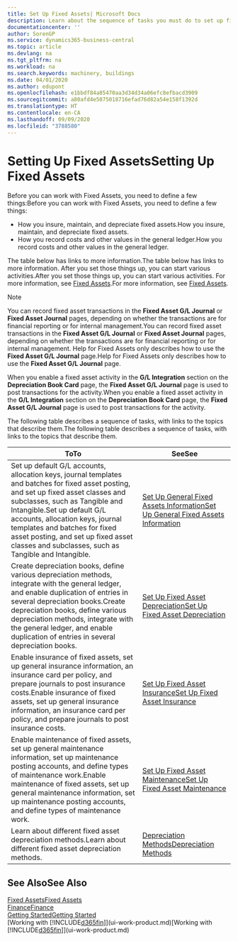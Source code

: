 ```yaml
---
title: Set Up Fixed Assets| Microsoft Docs
description: Learn about the sequence of tasks you must do to set up fixed assets, such as machinery or buildings.
documentationcenter: ''
author: SorenGP
ms.service: dynamics365-business-central
ms.topic: article
ms.devlang: na
ms.tgt_pltfrm: na
ms.workload: na
ms.search.keywords: machinery, buildings
ms.date: 04/01/2020
ms.author: edupont
ms.openlocfilehash: e1bbdf84a85470aa3d34d34a06efc8efbacd3909
ms.sourcegitcommit: a80afd4e5075018716efad76d82a54e158f1392d
ms.translationtype: HT
ms.contentlocale: en-CA
ms.lasthandoff: 09/09/2020
ms.locfileid: "3788580"
---
```

# <a name="setting-up-fixed-assets"></a><span data-ttu-id="3921d-103">Setting Up Fixed Assets</span><span class="sxs-lookup"><span data-stu-id="3921d-103">Setting Up Fixed Assets</span></span>
<span data-ttu-id="3921d-104">Before you can work with Fixed Assets, you need to define a few things:</span><span class="sxs-lookup"><span data-stu-id="3921d-104">Before you can work with Fixed Assets, you need to define a few things:</span></span>  

* <span data-ttu-id="3921d-105">How you insure, maintain, and depreciate fixed assets.</span><span class="sxs-lookup"><span data-stu-id="3921d-105">How you insure, maintain, and depreciate fixed assets.</span></span>  
* <span data-ttu-id="3921d-106">How you record costs and other values in the general ledger.</span><span class="sxs-lookup"><span data-stu-id="3921d-106">How you record costs and other values in the general ledger.</span></span>  

<span data-ttu-id="3921d-107">The table below has links to more information.</span><span class="sxs-lookup"><span data-stu-id="3921d-107">The table below has links to more information.</span></span> <span data-ttu-id="3921d-108">After you set those things up, you can start various activities.</span><span class="sxs-lookup"><span data-stu-id="3921d-108">After you set those things up, you can start various activities.</span></span> <span data-ttu-id="3921d-109">For more information, see [Fixed Assets](fa-manage.md).</span><span class="sxs-lookup"><span data-stu-id="3921d-109">For more information, see [Fixed Assets](fa-manage.md).</span></span>  

> [!NOTE]  
>   <span data-ttu-id="3921d-110">You can record fixed asset transactions in the **Fixed Asset G/L Journal** or **Fixed Asset Journal** pages, depending on whether the transactions are for financial reporting or for internal management.</span><span class="sxs-lookup"><span data-stu-id="3921d-110">You can record fixed asset transactions in the **Fixed Asset G/L Journal** or **Fixed Asset Journal** pages, depending on whether the transactions are for financial reporting or for internal management.</span></span> <span data-ttu-id="3921d-111">Help for Fixed Assets only describes how to use the **Fixed Asset G/L Journal** page.</span><span class="sxs-lookup"><span data-stu-id="3921d-111">Help for Fixed Assets only describes how to use the **Fixed Asset G/L Journal** page.</span></span>  

<span data-ttu-id="3921d-112">When you enable a fixed asset activity in the **G/L Integration** section on the **Depreciation Book Card** page, the **Fixed Asset G/L Journal** page is used to post transactions for the activity.</span><span class="sxs-lookup"><span data-stu-id="3921d-112">When you enable a fixed asset activity in the **G/L Integration** section on the **Depreciation Book Card** page, the **Fixed Asset G/L Journal** page is used to post transactions for the activity.</span></span>

<span data-ttu-id="3921d-113">The following table describes a sequence of tasks, with links to the topics that describe them.</span><span class="sxs-lookup"><span data-stu-id="3921d-113">The following table describes a sequence of tasks, with links to the topics that describe them.</span></span>  

| <span data-ttu-id="3921d-114">To</span><span class="sxs-lookup"><span data-stu-id="3921d-114">To</span></span> | <span data-ttu-id="3921d-115">See</span><span class="sxs-lookup"><span data-stu-id="3921d-115">See</span></span> |
| --- | --- |
| <span data-ttu-id="3921d-116">Set up default G/L accounts, allocation keys, journal templates and batches for fixed asset posting, and set up fixed asset classes and subclasses, such as Tangible and Intangible.</span><span class="sxs-lookup"><span data-stu-id="3921d-116">Set up default G/L accounts, allocation keys, journal templates and batches for fixed asset posting, and set up fixed asset classes and subclasses, such as Tangible and Intangible.</span></span> |[<span data-ttu-id="3921d-117">Set Up General Fixed Assets Information</span><span class="sxs-lookup"><span data-stu-id="3921d-117">Set Up General Fixed Assets Information</span></span>](fa-how-setup-general.md) |
| <span data-ttu-id="3921d-118">Create depreciation books, define various depreciation methods, integrate with the general ledger, and enable duplication of entries in several depreciation books.</span><span class="sxs-lookup"><span data-stu-id="3921d-118">Create depreciation books, define various depreciation methods, integrate with the general ledger, and enable duplication of entries in several depreciation books.</span></span> |[<span data-ttu-id="3921d-119">Set Up Fixed Asset Depreciation</span><span class="sxs-lookup"><span data-stu-id="3921d-119">Set Up Fixed Asset Depreciation</span></span>](fa-how-setup-depreciation.md) |
| <span data-ttu-id="3921d-120">Enable insurance of fixed assets, set up general insurance information, an insurance card per policy, and prepare journals to post insurance costs.</span><span class="sxs-lookup"><span data-stu-id="3921d-120">Enable insurance of fixed assets, set up general insurance information, an insurance card per policy, and prepare journals to post insurance costs.</span></span> |[<span data-ttu-id="3921d-121">Set Up Fixed Asset Insurance</span><span class="sxs-lookup"><span data-stu-id="3921d-121">Set Up Fixed Asset Insurance</span></span>](fa-how-setup-insurance.md) |
| <span data-ttu-id="3921d-122">Enable maintenance of fixed assets, set up general maintenance information, set up maintenance posting accounts, and define types of maintenance work.</span><span class="sxs-lookup"><span data-stu-id="3921d-122">Enable maintenance of fixed assets, set up general maintenance information, set up maintenance posting accounts, and define types of maintenance work.</span></span> |[<span data-ttu-id="3921d-123">Set Up Fixed Asset Maintenance</span><span class="sxs-lookup"><span data-stu-id="3921d-123">Set Up Fixed Asset Maintenance</span></span>](fa-how-setup-maintenance.md) |
| <span data-ttu-id="3921d-124">Learn about different fixed asset depreciation methods.</span><span class="sxs-lookup"><span data-stu-id="3921d-124">Learn about different fixed asset depreciation methods.</span></span> |[<span data-ttu-id="3921d-125">Depreciation Methods</span><span class="sxs-lookup"><span data-stu-id="3921d-125">Depreciation Methods</span></span>](fa-depreciation-methods.md) |

## <a name="see-also"></a><span data-ttu-id="3921d-126">See Also</span><span class="sxs-lookup"><span data-stu-id="3921d-126">See Also</span></span>
[<span data-ttu-id="3921d-127">Fixed Assets</span><span class="sxs-lookup"><span data-stu-id="3921d-127">Fixed Assets</span></span>](fa-manage.md)  
[<span data-ttu-id="3921d-128">Finance</span><span class="sxs-lookup"><span data-stu-id="3921d-128">Finance</span></span>](finance.md)  
[<span data-ttu-id="3921d-129">Getting Started</span><span class="sxs-lookup"><span data-stu-id="3921d-129">Getting Started</span></span>](product-get-started.md)  
<span data-ttu-id="3921d-130">[Working with [!INCLUDE[d365fin](includes/d365fin_md.md)]](ui-work-product.md)</span><span class="sxs-lookup"><span data-stu-id="3921d-130">[Working with [!INCLUDE[d365fin](includes/d365fin_md.md)]](ui-work-product.md)</span></span>
